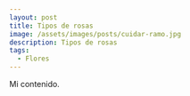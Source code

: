 ```yaml
---
layout: post
title: Tipos de rosas
image: /assets/images/posts/cuidar-ramo.jpg 
description: Tipos de rosas
tags:
  - Flores
---
```


Mi contenido.
